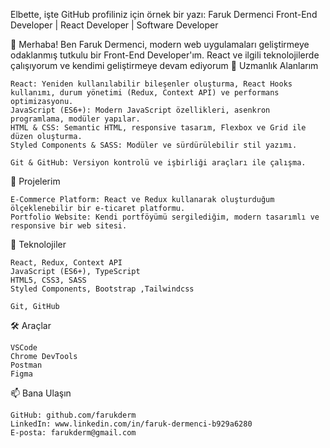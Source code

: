 Elbette, işte GitHub profiliniz için örnek bir yazı:
Faruk Dermenci
Front-End Developer | React Developer | Software Developer

👋 Merhaba! Ben Faruk Dermenci, modern web uygulamaları geliştirmeye odaklanmış tutkulu bir Front-End Developer'ım. React ve ilgili teknolojilerde çalışıyorum ve kendimi geliştirmeye devam ediyorum
🌟 Uzmanlık Alanlarım

    React: Yeniden kullanılabilir bileşenler oluşturma, React Hooks kullanımı, durum yönetimi (Redux, Context API) ve performans optimizasyonu.
    JavaScript (ES6+): Modern JavaScript özellikleri, asenkron programlama, modüler yapılar.
    HTML & CSS: Semantic HTML, responsive tasarım, Flexbox ve Grid ile düzen oluşturma.
    Styled Components & SASS: Modüler ve sürdürülebilir stil yazımı.

    Git & GitHub: Versiyon kontrolü ve işbirliği araçları ile çalışma.

📂 Projelerim

    E-Commerce Platform: React ve Redux kullanarak oluşturduğum ölçeklenebilir bir e-ticaret platformu.
    Portfolio Website: Kendi portföyümü sergilediğim, modern tasarımlı ve responsive bir web sitesi.
   

🚀 Teknolojiler

    React, Redux, Context API
    JavaScript (ES6+), TypeScript
    HTML5, CSS3, SASS
    Styled Components, Bootstrap ,Tailwindcss
   
    Git, GitHub
 
🛠️ Araçlar

    VSCode
    Chrome DevTools
    Postman
    Figma

📫 Bana Ulaşın

    GitHub: github.com/farukderm
    LinkedIn: www.linkedin.com/in/faruk-dermenci-b929a6280
    E-posta: farukderm@gmail.com
